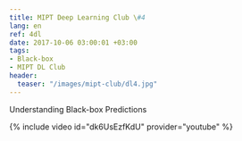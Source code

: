 ```yaml
---
title: MIPT Deep Learning Club \#4
lang: en
ref: 4dl
date: 2017-10-06 03:00:01 +03:00
tags:
- Black-box
- MIPT DL Club
header:
  teaser: "/images/mipt-club/dl4.jpg"
---
```


Understanding Black-box Predictions

{% include video id="dk6UsEzfKdU" provider="youtube" %}
